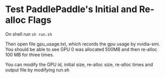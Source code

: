 # Test PaddlePaddle's Initial and Re-alloc Flags

On shell run `sh run.sh`

Then open file gpu_usage.txt, which records the gpu usage by nvidia-smi.  You
should be able to see GPU 0 was allocated 500MB and then re-alloc 100 MB for 
three times.

You can modify the GPU id, initial size, re-alloc size, re-alloc times  and 
output file by modifying run.sh

